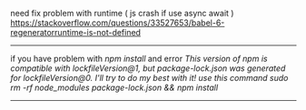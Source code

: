 need fix problem with runtime ( js crash if use async await ) https://stackoverflow.com/questions/33527653/babel-6-regeneratorruntime-is-not-defined<br>

<hr>
if  you have problem with <em>npm install</em> and error <em>This version of npm is compatible with lockfileVersion@1, but package-lock.json was generated for lockfileVersion@0. I'll try to do my best with it!</code> use this command <em>sudo rm -rf node_modules package-lock.json && npm install</code>
<hr>


